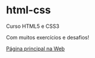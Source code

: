 # html-css
 Curso HTML5 e CSS3

 Com muitos exercícios e desafios!

 <a target="_blank" href="https://luizdevfelipe.github.io/html-css/">Página principal na Web</a>
